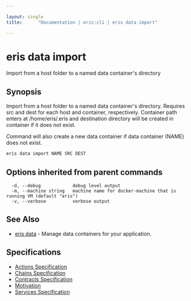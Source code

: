 ```yaml
---

layout: single
title:      "Documentation | eris:cli | eris data import"

---
```


# eris data import

Import from a host folder to a named data container's directory

## Synopsis

Import from a host folder to a named data container's directory.
Requires src and dest for each host and container, respectively.
Container path enters at /home/eris/.eris and destination directory
will be created in container if it does not exist.

Command will also create a new data container if data container
(NAME) does not exist.

```bash
eris data import NAME SRC DEST
```

## Options inherited from parent commands

```
  -d, --debug            debug level output
  -m, --machine string   machine name for docker-machine that is running VM (default "eris")
  -v, --verbose          verbose output
```

## See Also

* [eris data](/docs/documentation/cli/0.11.4/eris_data/)	 - Manage data containers for your application.

## Specifications

* [Actions Specification](/docs/documentation/cli/0.11.4/actions_specification/)
* [Chains Specification](/docs/documentation/cli/0.11.4/chains_specification/)
* [Contracts Specification](/docs/documentation/cli/0.11.4/contracts_specification/)
* [Motivation](/docs/documentation/cli/0.11.4/motivation/)
* [Services Specification](/docs/documentation/cli/0.11.4/services_specification/)

